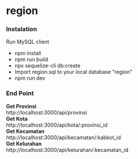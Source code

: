 # region


<h3>Instalation</h3>
Run MySQL client
<br>
<ul>
  <li>npm install</li>
  <li>npm run build</li>
  <li>npx sequelize-cli db:create</li>
  <li>Import region.sql to your local database "region"</li>
  <li>npm run dev</li>
</ul>


<h3>End Point</h3>

<b>Get Provinsi</b> <br>
http://localhost:3000/api/provinsi
<br>
<b>Get Kota</b><br>
http://localhost:3000/api/kota/:provinsi_id
<br>
<b>Get Kecamatan</b><br>
http://localhost:3000/api/kecamatan/:kabkot_id
<br>
<b>Get Kelurahan</b><br>
http://localhost:3000/api/kelurahan/:kecamatan_id
